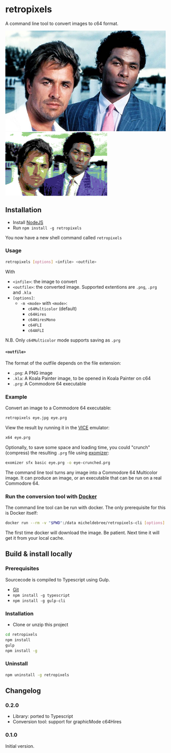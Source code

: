 # retropixels

A command line tool to convert images to c64 format.

![Input](miamivice.jpg)
![Output](miamivice.png)

## Installation

- Install [NodeJS](https://nodejs.org)
- Run ``npm install -g retropixels``

You now have a new shell command called ```retropixels```

### Usage

```bash
retropixels [options] <infile> <outfile>
```

With

- ```<infile>```: the image to convert
- ```<outfile>```: the converted image. Supported extentions are ```.png```, ```.prg``` and ```.kla```
- ```[options]```:
  - ```-m <mode>``` with ```<mode>```:
    - ```c64Multicolor``` (default)
    - ```c64Hires```
    - ```c64HiresMono```
    - ```c64FLI```
    - ```c64AFLI```

N.B. Only ```c64Multicolor``` mode supports saving as ```.prg```

#### ```<outfile>```

The format of the outfile depends on the file extension:

- ```.png```: A PNG image
- ```.kla```: A Koala Painter image, to be opened in Koala Painter on c64
- ```.prg```: A Commodore 64 executable

### Example

Convert an image to a Commodore 64 executable:

```bash
retropixels eye.jpg eye.prg
```

View the result by running it in the
[VICE](http://vice-emu.sourceforge.net) emulator:

```bash
x64 eye.prg
```

Optionally, to save some space and loading time,
you could "crunch" (compress) the resulting ```.prg``` file using
[exomizer](https://bitbucket.org/magli143/exomizer/wiki/Home):

```bash
exomizer sfx basic eye.prg -o eye-crunched.prg
```
The command line tool turns any image into a Commodore 64 Multicolor image.
It can produce an image, or an executable that can be
run on a real Commodore 64.

### Run the conversion tool with [Docker](https://www.docker.com)

The command line tool can be run with docker.
The only prerequisite for this is Docker itself:

```bash
docker run --rm -v "$PWD":/data micheldebree/retropixels-cli [options] <infile> <outfile>
```

The first time docker will download the image.
Be patient. Next time it will get it from your local cache.

## Build &amp; install locally

### Prerequisites

Sourcecode is compiled to Typescript using Gulp.

- [Git](https://git-scm.com)
- ```npm install -g typescript```
- ```npm install -g gulp-cli```

### Installation

- Clone or unzip this project

```bash
cd retropixels
npm install
gulp
npm install -g
```


### Uninstall

```bash
npm uninstall -g retropixels
```

## Changelog

### 0.2.0

- Library: ported to Typescript
- Conversion tool: support for graphicMode c64Hires

### 0.1.0

Initial version.
